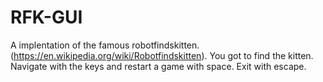 # RFK-GUI
A implentation of the famous robotfindskitten. (https://en.wikipedia.org/wiki/Robotfindskitten).
You got to find the kitten. Navigate with the keys and restart a game with space. Exit with escape.

